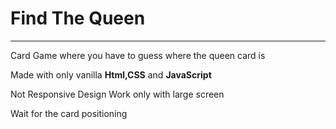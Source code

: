 <h1>Find The Queen</h1>
<hr>
<p>Card Game where you have to guess where the queen card is</p>
<p> Made with only vanilla <b>Html,CSS</b> and <b>JavaScript</b></p>
<p>Not Responsive Design Work only with large screen</p>
<p>Wait for the card positioning</p>
